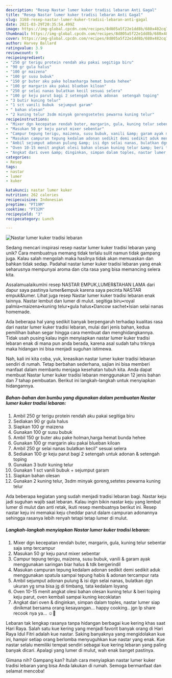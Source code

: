 ```yaml
---
description: "Resep Nastar lumer kuker tradisi lebaran Anti Gagal"
title: "Resep Nastar lumer kuker tradisi lebaran Anti Gagal"
slug: 3168-resep-nastar-lumer-kuker-tradisi-lebaran-anti-gagal
date: 2021-03-29T20:35:54.499Z
image: https://img-global.cpcdn.com/recipes/8d805a5f22e1dd8b/680x482cq70/nastar-lumer-kuker-tradisi-lebaran-foto-resep-utama.jpg
thumbnail: https://img-global.cpcdn.com/recipes/8d805a5f22e1dd8b/680x482cq70/nastar-lumer-kuker-tradisi-lebaran-foto-resep-utama.jpg
cover: https://img-global.cpcdn.com/recipes/8d805a5f22e1dd8b/680x482cq70/nastar-lumer-kuker-tradisi-lebaran-foto-resep-utama.jpg
author: Harvey Ballard
ratingvalue: 3.9
reviewcount: 9
recipeingredient:
- "250 gr terigu protein rendah aku pakai segitiga biru"
- "90 gr gula halus"
- "100 gr maizena"
- "100 gr susu bubuk"
- "150 gr buter aku pake holmanharga hemat bunda hehee"
- "100 gr margarin aku pakai blueban kiloan"
- "250 gr selai nanas bulatkan kecil sesuai selera"
- "100 gr keju parut bagi 2 setengah untuk adonan  setengah toping"
- "3 butir kuning telur"
- "1 sct vanili bubuk  sejumput garam"
- " bahan olesan"
- "2 kuning telur 3sdm minyak gorengsetetes pewarna kuning telur"
recipeinstructions:
- "Mixer dgn kecepatan rendah buter, margarin, gula, kuning telur sebentar saja smp tercampur"
- "Masukan 50 gr keju parut mixer sebentar"
- "Campur tepung terigu, maizena, susu bubuk, vanili &amp; garam ayak menggunakan saringan biar halus &amp; tdk bergerindil"
- "Masukan campuran tepung kedalam adonan sedikit demi sedikit aduk menggunakan spatula sampai tepung habis &amp; adonan tercampur rata"
- "Ambil sejumput adonan pulung &amp; isi dgn selai nanas, bulatkan dgn ukuran yg sma bisa jg di timbang, tata kedalam loyang"
- "Oven 10-15 menit angkat olesi bahan olesan kuning telur &amp; beri toping keju parut, oven kembali sampai kuning kecoklatan"
- "Angkat dari oven &amp; dinginkan, simpan dalam toples, nastar lumer siap dinikmat bersama orang kesayangan... happy cooking.. jgn lp share recook nya ya... ☺🙏"
categories:
- Resep
tags:
- nastar
- lumer
- kuker

katakunci: nastar lumer kuker 
nutrition: 262 calories
recipecuisine: Indonesian
preptime: "PT19M"
cooktime: "PT32M"
recipeyield: "3"
recipecategory: Lunch

---
```



![Nastar lumer kuker tradisi lebaran](https://img-global.cpcdn.com/recipes/8d805a5f22e1dd8b/680x482cq70/nastar-lumer-kuker-tradisi-lebaran-foto-resep-utama.jpg)

Sedang mencari inspirasi resep nastar lumer kuker tradisi lebaran yang unik? Cara membuatnya memang tidak terlalu sulit namun tidak gampang juga. Kalau salah mengolah maka hasilnya tidak akan memuaskan dan bahkan tidak sedap. Padahal nastar lumer kuker tradisi lebaran yang enak seharusnya mempunyai aroma dan cita rasa yang bisa memancing selera kita.

AssalamualaikumIni resep NASTAR EMPUK,LUMER&amp;TAHAN LAMA dari dapur saya pastinya lumer&amp;empuk karena saya pecinta NASTAR empuk&amp;lumer. Lihat juga resep Nastar lumer kuker tradisi lebaran enak lainnya. Nastar lembut dan lumer di mulut. segitiga biru•royal palmia•maizena•kuning telur•gula halus•Dancow sachet•Isian selai nanas homemade.

Ada beberapa hal yang sedikit banyak berpengaruh terhadap kualitas rasa dari nastar lumer kuker tradisi lebaran, mulai dari jenis bahan, kedua pemilihan bahan segar hingga cara membuat dan menghidangkannya. Tidak usah pusing kalau ingin menyiapkan nastar lumer kuker tradisi lebaran enak di mana pun anda berada, karena asal sudah tahu triknya maka hidangan ini bisa menjadi suguhan istimewa.


Nah, kali ini kita coba, yuk, kreasikan nastar lumer kuker tradisi lebaran sendiri di rumah. Tetap berbahan sederhana, sajian ini bisa memberi manfaat dalam membantu menjaga kesehatan tubuh kita. Anda dapat membuat Nastar lumer kuker tradisi lebaran menggunakan 12 jenis bahan dan 7 tahap pembuatan. Berikut ini langkah-langkah untuk menyiapkan hidangannya.

<!--inarticleads1-->

##### Bahan-bahan dan bumbu yang digunakan dalam pembuatan Nastar lumer kuker tradisi lebaran:

1. Ambil 250 gr terigu protein rendah aku pakai segitiga biru
1. Sediakan 90 gr gula halus
1. Siapkan 100 gr maizena
1. Gunakan 100 gr susu bubuk
1. Ambil 150 gr buter aku pake holman,harga hemat bunda hehee
1. Gunakan 100 gr margarin aku pakai blueban kiloan
1. Ambil 250 gr selai nanas bulatkan kecil&#34; sesuai selera
1. Sediakan 100 gr keju parut bagi 2 setengah untuk adonan &amp; setengah toping
1. Gunakan 3 butir kuning telur
1. Gunakan 1 sct vanili bubuk + sejumput garam
1. Siapkan  bahan olesan
1. Gunakan 2 kuning telur, 3sdm minyak goreng,setetes pewarna kuning telur


Ada beberapa kegiatan yang sudah menjadi tradisi lebaran bagi. Nastar keju jadi suguhan wajib saat lebaran. Kalau ingin bikin nastar keju yang lembut lumer di mulut dan anti retak, ikuti resep membuatnya berikut ini. Resep nastar keju ini memakai keju cheddar parut dalam campuran adonannya sehingga rasanya lebih renyah tetapi tetap lumer di mulut. 

<!--inarticleads2-->

##### Langkah-langkah menyiapkan Nastar lumer kuker tradisi lebaran:

1. Mixer dgn kecepatan rendah buter, margarin, gula, kuning telur sebentar saja smp tercampur
1. Masukan 50 gr keju parut mixer sebentar
1. Campur tepung terigu, maizena, susu bubuk, vanili &amp; garam ayak menggunakan saringan biar halus &amp; tdk bergerindil
1. Masukan campuran tepung kedalam adonan sedikit demi sedikit aduk menggunakan spatula sampai tepung habis &amp; adonan tercampur rata
1. Ambil sejumput adonan pulung &amp; isi dgn selai nanas, bulatkan dgn ukuran yg sma bisa jg di timbang, tata kedalam loyang
1. Oven 10-15 menit angkat olesi bahan olesan kuning telur &amp; beri toping keju parut, oven kembali sampai kuning kecoklatan
1. Angkat dari oven &amp; dinginkan, simpan dalam toples, nastar lumer siap dinikmat bersama orang kesayangan... happy cooking.. jgn lp share recook nya ya... ☺🙏


Lebaran tak lengkap rasanya tanpa hidangan berbagai kue kering khas saat Hari Raya. Salah satu kue kering yang menjadi favorit banyak orang di Hari Raya Idul Fitri adalah kue nastar. Saking banyaknya yang mengidolakan kue ini, hampir setiap orang berlomba menyuguhkan kue nastar yang enak. Kue nastar selalu memiliki tempat sendiri sebagai kue kering lebaran yang paling banyak dicari. Apalagi yang lumer di mulut, wah enak banget pastinya. 

Gimana nih? Gampang kan? Itulah cara menyiapkan nastar lumer kuker tradisi lebaran yang bisa Anda lakukan di rumah. Semoga bermanfaat dan selamat mencoba!
